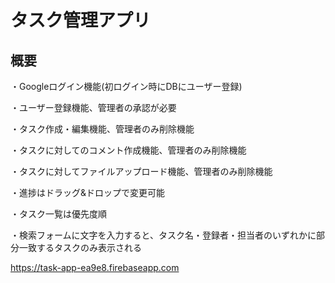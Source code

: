 # タスク管理アプリ

## 概要

・Googleログイン機能(初ログイン時にDBにユーザー登録)

・ユーザー登録機能、管理者の承認が必要

・タスク作成・編集機能、管理者のみ削除機能

・タスクに対してのコメント作成機能、管理者のみ削除機能

・タスクに対してファイルアップロード機能、管理者のみ削除機能

・進捗はドラッグ&ドロップで変更可能

・タスク一覧は優先度順

・検索フォームに文字を入力すると、タスク名・登録者・担当者のいずれかに部分一致するタスクのみ表示される



https://task-app-ea9e8.firebaseapp.com

